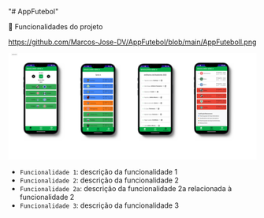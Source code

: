 "# AppFutebol" 

 :hammer: Funcionalidades do projeto

 https://github.com/Marcos-Jose-DV/AppFutebol/blob/main/AppFuteboll.png

<p align="center">
<img loading="lazy" src=" https://github.com/Marcos-Jose-DV/AppFutebol/blob/main/AppFuteboll.png
"/>
</p>


- `Funcionalidade 1`: descrição da funcionalidade 1
- `Funcionalidade 2`: descrição da funcionalidade 2
- `Funcionalidade 2a`: descrição da funcionalidade 2a relacionada à funcionalidade 2
- `Funcionalidade 3`: descrição da funcionalidade 3
